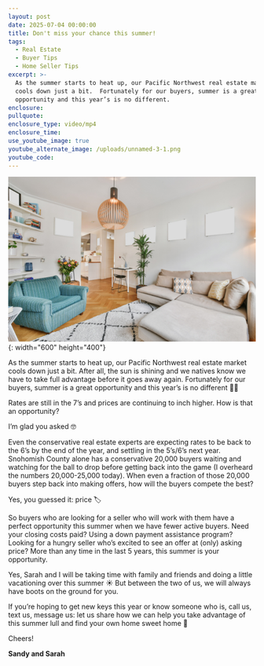```yaml
---
layout: post
date: 2025-07-04 00:00:00
title: Don't miss your chance this summer!
tags:
  - Real Estate
  - Buyer Tips
  - Home Seller Tips
excerpt: >-
  As the summer starts to heat up, our Pacific Northwest real estate market
  cools down just a bit.  Fortunately for our buyers, summer is a great
  opportunity and this year’s is no different.
enclosure:
pullquote:
enclosure_type: video/mp4
enclosure_time:
use_youtube_image: true
youtube_alternate_image: /uploads/unnamed-3-1.png
youtube_code:
---
```

![](/uploads/unnamed-3.png){: width="600" height="400"}

As the summer starts to heat up, our Pacific Northwest real estate market cools down just a bit. After all, the sun is shining and we natives know we have to take full advantage before it goes away again. Fortunately for our buyers, summer is a great opportunity and this year’s is no different 🙌🏼

Rates are still in the 7’s and prices are continuing to inch higher. How is that an opportunity?

I’m glad you asked 🤓

Even the conservative real estate experts are expecting rates to be back to the 6’s by the end of the year, and settling in the 5’s/6’s next year. Snohomish County alone has a conservative 20,000 buyers waiting and watching for the ball to drop before getting back into the game (I overheard the numbers 20,000-25,000 today). When even a fraction of those 20,000 buyers step back into making offers, how will the buyers compete the best?

Yes, you guessed it: price 🏷️

So buyers who are looking for a seller who will work with them have a perfect opportunity this summer when we have fewer active buyers. Need your closing costs paid? Using a down payment assistance program? Looking for a hungry seller who’s excited to see an offer at (only) asking price? More than any time in the last 5 years, this summer is your opportunity.

Yes, Sarah and I will be taking time with family and friends and doing a little vacationing over this summer ☀️ But between the two of us, we will always have boots on the ground for you.

If you’re hoping to get new keys this year or know someone who is, call us, text us, message us: let us share how we can help you take advantage of this summer lull and find your own home sweet home 🏡

Cheers!

**Sandy and Sarah**